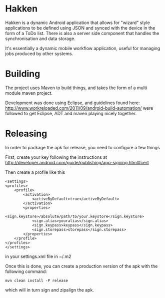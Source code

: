 Hakken
======

Hakken is a dynamic Android application that allows for "wizard" style applications to be defined using JSON and synced with the device in the form of a ToDo list. There is also a server side component that handles the synchronisation and data storage.

It's essentially a dynamic mobile workflow application, useful for managing jobs produced by other systems.

Building
========
The project uses Maven to build things, and takes the form of a multi module maven project.

Development was done using Eclipse, and guidelines found here: http://www.workreloaded.com/2011/09/android-build-automation/ were followed to get Eclipse, ADT and maven playing nicely together. 

Releasing
=========
In order to package the apk for release, you need to configure a few things

First, create your key following the instructions at http://developer.android.com/guide/publishing/app-signing.html#cert

Then create a profile like this

    <settings>
    <profiles>
        <profile>
            <activation>
                <activeByDefault>true</activeByDefault>
            </activation>
            <properties>
                <sign.keystore>/absolute/path/to/your.keystore</sign.keystore>
                <sign.alias>youralias</sign.alias>
                <sign.keypass>keypass</sign.keypass>
                <sign.storepass>storepass</sign.storepass>
            </properties>
        </profile>
    </profiles>
    </settings>

in your settings.xml file in ~/.m2

Once this is done, you can create a production version of the apk with the following command:

    mvn clean install -P release

which will in turn sign and zipalign the apk.